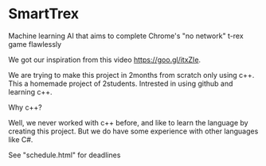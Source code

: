 # SmartTrex

Machine learning AI that aims to complete Chrome's "no network" t-rex game flawlessly

We got our inspiration from this video https://goo.gl/itxZIe.

We are trying to make this project in 2months from scratch only using c++. 
This a homemade project of 2students. Intrested in using github and learning c++.

Why c++?

Well, we never worked with c++ before, and like to learn the language by creating this project. But we do have some experience with other languages like C#.





See "schedule.html" for deadlines
